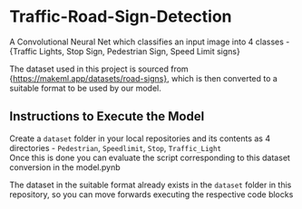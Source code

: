 # Traffic-Road-Sign-Detection
A Convolutional Neural Net which classifies an input image into 4 classes - 
{Traffic Lights, Stop Sign, Pedestrian Sign, Speed Limit signs}

The dataset used in this project is sourced from {https://makeml.app/datasets/road-signs}, which is then converted to a suitable format to be used by our model.

## Instructions to Execute the Model
Create a `dataset` folder in your local repositories and its contents as 4 directories - `Pedestrian`, `Speedlimit`, `Stop`, `Traffic_Light`  
Once this is done you can evaluate the script corresponding to this dataset conversion in the model.pynb

The dataset in the suitable format already exists in the `dataset` folder in this repository, so you can move forwards executing the respective code blocks
